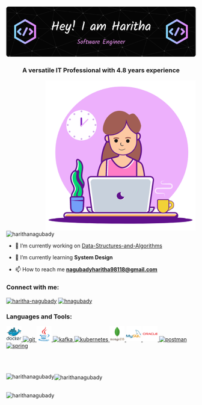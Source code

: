 ![MasterHead](https://github.com/harithanagubady/harithanagubady/blob/main/github-header-image.png?raw=true)

<h3 align="center">A versatile IT Professional with 4.8 years experience</h3>
<img align="right" width="400" height="400" alt="Coding" src="https://raw.githubusercontent.com/harithanagubady/harithanagubady/main/ezgif.com-crop.gif">

<p align="left"> <img src="https://komarev.com/ghpvc/?username=harithanagubady&label=Profile%20views&color=0e75b6&style=flat" alt="harithanagubady" /> </p>

- 🔭 I’m currently working on [Data-Structures-and-Algorithms](https://github.com/harithanagubady/Data-Structures-and-Algorithms)

- 🌱 I’m currently learning **System Design**

- 📫 How to reach me **nagubadyharitha98118@gmail.com**

<h3 align="left">Connect with me:</h3>
<p align="left">
<a href="https://linkedin.com/in/haritha-nagubady" target="blank"><img align="center" src="https://raw.githubusercontent.com/rahuldkjain/github-profile-readme-generator/master/src/images/icons/Social/linked-in-alt.svg" alt="haritha-nagubady" height="30" width="40" /></a>
<a href="https://www.leetcode.com/hnagubady" target="blank"><img align="center" src="https://raw.githubusercontent.com/rahuldkjain/github-profile-readme-generator/master/src/images/icons/Social/leet-code.svg" alt="hnagubady" height="30" width="40" /></a>
</p>

<h3 align="left">Languages and Tools:</h3>
<p align="left"> <a href="https://www.docker.com/" target="_blank" rel="noreferrer"> <img src="https://raw.githubusercontent.com/devicons/devicon/master/icons/docker/docker-original-wordmark.svg" alt="docker" width="40" height="40"/> </a> <a href="https://git-scm.com/" target="_blank" rel="noreferrer"> <img src="https://www.vectorlogo.zone/logos/git-scm/git-scm-icon.svg" alt="git" width="40" height="40"/> </a> <a href="https://www.java.com" target="_blank" rel="noreferrer"> <img src="https://raw.githubusercontent.com/devicons/devicon/master/icons/java/java-original.svg" alt="java" width="40" height="40"/> </a> <a href="https://kafka.apache.org/" target="_blank" rel="noreferrer"> <img src="https://www.vectorlogo.zone/logos/apache_kafka/apache_kafka-icon.svg" alt="kafka" width="40" height="40"/> </a> <a href="https://kubernetes.io" target="_blank" rel="noreferrer"> <img src="https://www.vectorlogo.zone/logos/kubernetes/kubernetes-icon.svg" alt="kubernetes" width="40" height="40"/> </a> <a href="https://www.mongodb.com/" target="_blank" rel="noreferrer"> <img src="https://raw.githubusercontent.com/devicons/devicon/master/icons/mongodb/mongodb-original-wordmark.svg" alt="mongodb" width="40" height="40"/> </a> <a href="https://www.mysql.com/" target="_blank" rel="noreferrer"> <img src="https://raw.githubusercontent.com/devicons/devicon/master/icons/mysql/mysql-original-wordmark.svg" alt="mysql" width="40" height="40"/> </a> <a href="https://www.oracle.com/" target="_blank" rel="noreferrer"> <img src="https://raw.githubusercontent.com/devicons/devicon/master/icons/oracle/oracle-original.svg" alt="oracle" width="40" height="40"/> </a> <a href="https://postman.com" target="_blank" rel="noreferrer"> <img src="https://www.vectorlogo.zone/logos/getpostman/getpostman-icon.svg" alt="postman" width="40" height="40"/> </a> <a href="https://spring.io/" target="_blank" rel="noreferrer"> <img src="https://www.vectorlogo.zone/logos/springio/springio-icon.svg" alt="spring" width="40" height="40"/> </a> </p>

<br>
<br>
<br>
<div align="left">
  <img align="left" src="https://github-readme-stats.vercel.app/api/top-langs?username=harithanagubady&show_icons=true&locale=en&layout=compact" alt="harithanagubady"/>
  <img align="center" src="https://github-readme-stats.vercel.app/api?username=harithanagubady&show_icons=true&locale=en" alt="harithanagubady" />
</div>

<br>
<p><img align="left" src="https://github-readme-streak-stats.herokuapp.com/?user=harithanagubady&" alt="harithanagubady" /></p>
